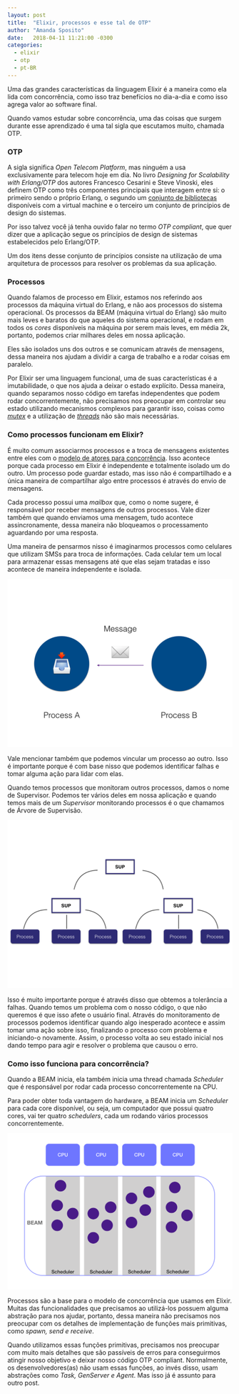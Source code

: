 ```yaml
---
layout: post
title:  "Elixir, processos e esse tal de OTP"
author: "Amanda Sposito"
date:   2018-04-11 11:21:00 -0300
categories:
  - elixir
  - otp
  - pt-BR
---
```


Uma das grandes características da linguagem Elixir é a maneira como ela lida com concorrência, como isso traz benefícios no dia-a-dia e como isso agrega valor ao software final.

Quando vamos estudar sobre concorrência, uma das coisas que surgem durante esse aprendizado é uma tal sigla que escutamos muito, chamada OTP.

### OTP

A sigla significa *Open Telecom Platform*, mas ninguém a usa exclusivamente para telecom hoje em dia. No livro *Designing for Scalability with Erlang/OTP* dos autores Francesco Cesarini e Steve Vinoski, eles definem OTP como três componentes principais que interagem entre si: o primeiro sendo o próprio Erlang, o segundo um [conjunto de bibliotecas](http://erlang.org/doc/applications.html) disponíveis com a virtual machine e o terceiro um conjunto de princípios de design do sistemas.

Por isso talvez você já tenha ouvido falar no termo *OTP compliant*, que quer dizer que a aplicação segue os princípios de design de sistemas estabelecidos pelo Erlang/OTP.

Um dos itens desse conjunto de princípios consiste na utilização de uma arquitetura de processos para resolver os problemas da sua aplicação.

### Processos

Quando falamos de processo em Elixir, estamos nos referindo aos processos da máquina virtual do Erlang, e não aos processos do sistema operacional. Os processos da BEAM (máquina virtual do Erlang) são muito mais leves e baratos do que aqueles  do sistema operacional, e rodam em todos os *cores* disponíveis na máquina por serem mais leves, em média 2k, portanto, podemos criar milhares deles em nossa aplicação.

Eles são isolados uns dos outros e se comunicam através de mensagens, dessa maneira nos ajudam a dividir a carga de trabalho e a rodar coisas em paralelo.

Por Elixir ser uma linguagem funcional, uma de suas características é a imutabilidade, o que nos ajuda a deixar o estado explícito. Dessa maneira, quando separamos nosso código em tarefas independentes que podem rodar concorrentemente, não precisamos nos preocupar em controlar seu estado utilizando mecanismos complexos para garantir isso, coisas como *[mutex](https://en.wikipedia.org/wiki/Mutual_exclusion)* e a utilização de *[threads](https://en.wikipedia.org/wiki/Thread_(computing))* não são mais necessárias.

### Como processos funcionam em Elixir?

É muito comum associarmos processos e a troca de mensagens existentes entre eles com o [modelo de atores para concorrência](https://en.wikipedia.org/wiki/Actor_model). Isso acontece porque cada processo em Elixir é independente e totalmente isolado um do outro. Um processo pode guardar estado, mas isso não é compartilhado e a única maneira de compartilhar algo entre processos é através do envio de mensagens.

Cada processo possui uma *mailbox* que, como o nome sugere, é responsável por receber mensagens de outros processos. Vale dizer também que quando enviamos uma mensagem, tudo acontece assincronamente, dessa maneira não  bloqueamos o processamento aguardando por uma resposta.

Uma maneira de pensarmos nisso é imaginarmos processos como celulares que utilizam SMSs para troca de informações. Cada celular tem um local para armazenar essas mensagens até que elas sejam tratadas e isso acontece de maneira independente e isolada.

![sending-receiveing-messages](/assets/images/elixir-process/sending-receiveing-messages.png)

Vale mencionar também que podemos vincular um processo ao outro. Isso é importante  porque é com base nisso que podemos identificar falhas e tomar alguma ação para lidar com elas.

Quando temos processos que monitoram outros processos, damos o nome de Supervisor. Podemos ter vários deles em nossa aplicação e quando temos mais de um *Supervisor* monitorando processos é o que chamamos de Árvore de Supervisão.

![supervision-tree](/assets/images/elixir-process/supervision-tree.png)

Isso é muito importante porque é através disso que obtemos a tolerância a falhas. Quando temos um problema com o nosso código, o que não queremos é que isso afete o usuário final. Através do monitoramento de processos podemos identificar quando algo inesperado acontece e assim tomar uma ação sobre isso, finalizando o processo com problema e iniciando-o novamente.  Assim, o processo volta ao seu estado inicial nos dando tempo para agir e resolver o problema que causou o erro.

### Como isso funciona para concorrência?

Quando a BEAM inicia, ela também inicia uma thread chamada *Scheduler* que é responsável por rodar cada processo concorrentemente na CPU.

Para poder obter toda vantagem do hardware, a BEAM inicia um *Scheduler* para cada core disponível, ou seja, um computador que possui quatro cores, vai ter quatro *schedulers*, cada um rodando vários processos concorrentemente.

![scheduler](/assets/images/elixir-process/scheduler.png)

Processos são a base para o modelo de concorrência que usamos em Elixir. Muitas das funcionalidades que precisamos ao utilizá-los possuem alguma abstração para nos ajudar, portanto, dessa maneira não precisamos nos preocupar com os detalhes de implementação de funções mais primitivas, como *spawn, send e receive*.

Quando utilizamos essas funções primitivas, precisamos nos preocupar com muito mais detalhes que são passíveis de erros para conseguirmos atingir nosso objetivo e deixar nosso código OTP compliant. Normalmente, os desenvolvedores(as) não usam essas funções, ao invés disso, usam abstrações como *Task, GenServer e Agent*. Mas isso já é assunto para outro post.

